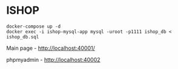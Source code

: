 # ISHOP

```
docker-compose up -d
docker exec -i ishop-mysql-app mysql -uroot -p1111 ishop_db < ishop_db.sql
```

Main page - [http://localhost:40001/](http://localhost:40001/)

phpmyadmin - [http://localhost:40002](http://localhost:40002)
